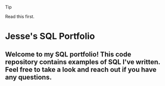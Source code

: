 > [!TIP]
> Read this first.


# Jesse's SQL Portfolio

## Welcome to my SQL portfolio! This code repository contains examples of SQL I've written. Feel free to take a look and reach out if you have any questions.
